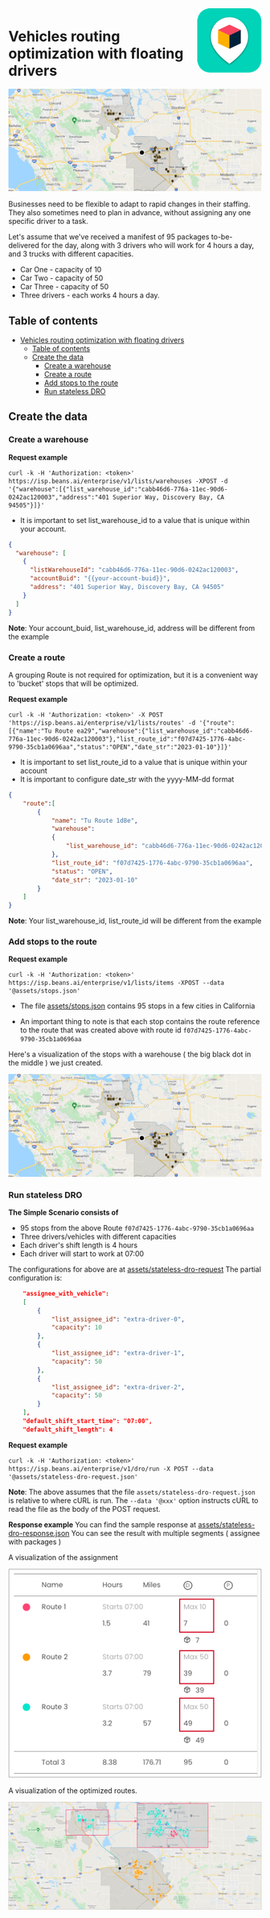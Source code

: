 

<img src="../assets/images/beans-128x128.png" align="right" />

# Vehicles routing optimization with floating drivers

![Stops](assets/images/stops.png)

Businesses need to be flexible to adapt to rapid changes in their staffing. They also sometimes need to plan in advance, without assigning any one specific driver to a task.

Let's assume that we've received a manifest of 95 packages to-be-delivered for the day, along with 3 drivers who will work for 4 hours a day, and 3 trucks with different capacities.

- Car One - capacity of 10
- Car Two - capacity of 50
- Car Three - capacity of 50
- Three drivers - each works 4 hours a day.


## Table of contents
- [Vehicles routing optimization with floating drivers](#vehicles-routing-optimization-with-floating-drivers)
  - [Table of contents](#table-of-contents)
  - [Create the data](#create-the-data)
    - [Create a warehouse](#create-a-warehouse)
    - [Create a route](#create-a-route)
    - [Add stops to the route](#add-stops-to-the-route)
    - [Run stateless DRO](#run-stateless-dro)

## Create the data
### Create a warehouse

**Request example**

```
curl -k -H 'Authorization: <token>' https://isp.beans.ai/enterprise/v1/lists/warehouses -XPOST -d '{"warehouse":[{"list_warehouse_id":"cabb46d6-776a-11ec-90d6-0242ac120003","address":"401 Superior Way, Discovery Bay, CA 94505"}]}'
```

- It is important to set list_warehouse_id to a value that is unique within your account.

```json
{
  "warehouse": [
    {
      "listWarehouseId": "cabb46d6-776a-11ec-90d6-0242ac120003",
      "accountBuid": "{{your-account-buid}}",
      "address": "401 Superior Way, Discovery Bay, CA 94505"
    }
  ]
}
```

**Note**: Your account_buid, list_warehouse_id, address will be different from the example

### Create a route

A grouping Route is not required for optimization, but it is a convenient way to 'bucket' stops that will be optimized.

**Request example**

```
curl -k -H 'Authorization: <token>' -X POST 'https://isp.beans.ai/enterprise/v1/lists/routes' -d '{"route":[{"name":"Tu Route ea29","warehouse":{"list_warehouse_id":"cabb46d6-776a-11ec-90d6-0242ac120003"},"list_route_id":"f07d7425-1776-4abc-9790-35cb1a0696aa","status":"OPEN","date_str":"2023-01-10"}]}'
```

- It is important to set list_route_id to a value that is unique within your account
- It is important to configure date_str with the yyyy-MM-dd format

```json
{
    "route":[
        {
            "name": "Tu Route 1d8e",
            "warehouse":
            {
                "list_warehouse_id": "cabb46d6-776a-11ec-90d6-0242ac120003"
            },
            "list_route_id": "f07d7425-1776-4abc-9790-35cb1a0696aa",
            "status": "OPEN",
            "date_str": "2023-01-10"
        }
    ]
}
```

**Note**: Your list_warehouse_id, list_route_id will be different from the example

### Add stops to the route

**Request example**

```
curl -k -H 'Authorization: <token>' https://isp.beans.ai/enterprise/v1/lists/items -XPOST --data '@assets/stops.json'
```

- The file [assets/stops.json](assets/stops.json) contains 95 stops in a few cities in California

- An important thing to note is that each stop contains the route reference to the route that was created above with route id `f07d7425-1776-4abc-9790-35cb1a0696aa`

Here's a visualization of the stops with a warehouse ( the big black dot in the middle ) we just created.

![stops](assets/images/stops.png)

### Run stateless DRO

**The Simple Scenario consists of**

- 95 stops from the above Route `f07d7425-1776-4abc-9790-35cb1a0696aa`
- Three drivers/vehicles with different capacities
- Each driver's shift length is 4 hours
- Each driver will start to work at 07:00

The configurations for above are at [assets/stateless-dro-request](assets/stateless-dro-request.json) The partial configuration is:

```json
    "assignee_with_vehicle":
    [
        {
            "list_assignee_id": "extra-driver-0",
            "capacity": 10
        },
        {
            "list_assignee_id": "extra-driver-1",
            "capacity": 50
        },
        {
            "list_assignee_id": "extra-driver-2",
            "capacity": 50
        }
    ],
    "default_shift_start_time": "07:00",
    "default_shift_length": 4
```

**Request example**

```
curl -k -H 'Authorization: <token>' https://isp.beans.ai/enterprise/v1/dro/run -X POST --data '@assets/stateless-dro-request.json'
```

**Note**: The above assumes that the file `assets/stateless-dro-request.json` is relative to where cURL is run. The `--data '@xxx'` option instructs cURL to read the file as the body of the POST request.

**Response example**
You can find the sample response at [assets/stateless-dro-response.json](assets/stateless-dro-response.json) You can see the result with multiple segments ( assignee with packages )

A visualization of the assignment

![Floating drivers](assets/images/floating-drivers.png)

A visualization of the optimized routes.

![DRO Result](assets/images/dro-result.png)



